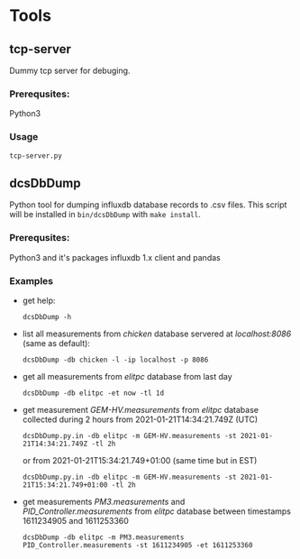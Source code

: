 # Tools

## tcp-server

Dummy tcp server for debuging.
### Prerequsites:
Python3
### Usage
```
tcp-server.py
```
## dcsDbDump
Python tool for dumping influxdb database records to .csv files. This script will be installed in `bin/dcsDbDump` with `make install`.
### Prerequsites:
Python3 and it's packages influxdb 1.x client and pandas

### Examples
- get help:
    ```
    dcsDbDump -h
    ```
- list all measurements from *chicken* database servered at *localhost:8086* (same as default):
    ```
    dcsDbDump -db chicken -l -ip localhost -p 8086
    ```
- get all measurements from *elitpc* database from last day
    ```
    dcsDbDump -db elitpc -et now -tl 1d
    ```
- get measurement *GEM-HV.measurements* from *elitpc* database collected during 2 hours from 2021-01-21T14:34:21.749Z (UTC)
    ```
    dcsDbDump.py.in -db elitpc -m GEM-HV.measurements -st 2021-01-21T14:34:21.749Z -tl 2h
    ```
    or from 2021-01-21T15:34:21.749+01:00 (same time but in EST)
    ```
    dcsDbDump.py.in -db elitpc -m GEM-HV.measurements -st 2021-01-21T15:34:21.749+01:00 -tl 2h
    ```
- get measurements *PM3.measurements* and *PID_Controller.measurements* from *elitpc* database between timestamps 1611234905 and 1611253360
    ```
    dcsDbDump -db elitpc -m PM3.measurements PID_Controller.measurements -st 1611234905 -et 1611253360
    ```